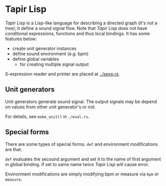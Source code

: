 # Tapir Lisp

*Tapir Lisp* is a Lisp-like language for describing a directed graph (it's not a tree); it define a sound signal flow.
Note that *Tapir Lisp* does not have conditional expressions, functions and thus local bindings.
It has some features below:

- create unit generator instances
- define sound environment (e.g. bpm)
- define global variables
    - for creating multiple signal output

S-expression reader and printer are placed at [../sexp.rs](../sexp.rs).

## Unit generators

Unit generators generate sound signal.
The output signals may be depend on values from other unit generator's or not.

For details, see `make_unit()` in `./eval.rs`.

## Special forms

There are some types of special forms.
`def` and environment modifications are that.

`def` evaluates the secound argument and set it to the name of first argument in global binding.
If set to same name twice *Tapir Lisp* will cause error.

Environment modifications are simply modifying bpm or measure via `bpm` or `measure`.
